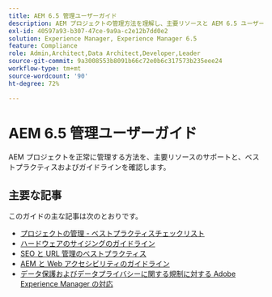 ```yaml
---
title: AEM 6.5 管理ユーザーガイド
description: AEM プロジェクトの管理方法を理解し、主要リソースと AEM 6.5 ユーザーガイドの包括的なコレクションを利用できます。
exl-id: 40597a93-b307-47ce-9a9a-c2e12b7dd0e2
solution: Experience Manager, Experience Manager 6.5
feature: Compliance
role: Admin,Architect,Data Architect,Developer,Leader
source-git-commit: 9a3008553b8091b66c72e0b6c317573b235eee24
workflow-type: tm+mt
source-wordcount: '90'
ht-degree: 72%

---
```


# AEM 6.5 管理ユーザーガイド

AEM プロジェクトを正常に管理する方法を、主要リソースのサポートと、ベストプラクティスおよびガイドラインを確認します。

## 主要な記事 

このガイドの主な記事は次のとおりです。

* [プロジェクトの管理 - ベストプラクティスチェックリスト](/help/managing/best-practices.md)
* [ハードウェアのサイジングのガイドライン](/help/managing/hardware-sizing-guidelines.md)
* [SEO と URL 管理のベストプラクティス](/help/managing/seo-and-url-management.md)
* [AEM と Web アクセシビリティのガイドライン](/help/managing/web-accessibility.md)
* [データ保護およびデータプライバシーに関する規制に対する Adobe Experience Manager の対応](/help/managing/data-protection-and-privacy.md)
